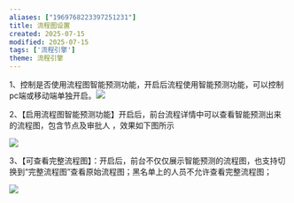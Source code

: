 ```yaml
---
aliases: ["1969768223397251231"]
title: 流程图设置
created: 2025-07-15
modified: 2025-07-15
tags: ['流程引擎']
theme: 流程引擎
---
```


1、控制是否使用流程图智能预测功能，开启后流程使用智能预测功能，可以控制pc端或移动端单独开启。![](fbb85a78d76b4c8a86ca5b9edfe8ec52.jpg)

2、【启用流程图智能预测功能】开启后，前台流程详情中可以查看智能预测出来的流程图，包含节点及审批人 ，效果如下图所示

![](29faf77eb0c6f4c2b58c6dcf920a5868.jpg)

3、【可查看完整流程图】：开启后，前台不仅仅展示智能预测的流程图，也支持切换到“完整流程图”查看原始流程图；黑名单上的人员不允许查看完整流程图；

![](25a5ac1422be9b21c386769d0699b279.jpg)
